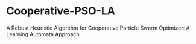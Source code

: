 # Cooperative-PSO-LA
A Robust Heuristic Algorithm for Cooperative Particle Swarm Optimizer: A Learning Automata Approach 

